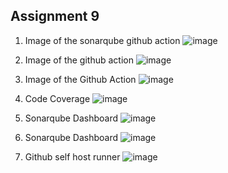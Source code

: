 ## Assignment 9


1. Image of the sonarqube github action 
![image](https://github.com/user-attachments/assets/95031ff6-79e8-48be-9520-120ce1825f6f)

2. Image of the github action
![image](https://github.com/user-attachments/assets/21952ff2-dfe8-4782-b037-9c3dc448c514)

3. Image of the Github Action
![image](https://github.com/user-attachments/assets/21c93d47-4f26-475b-a385-844f400f3fd9)

4. Code Coverage
![image](https://github.com/user-attachments/assets/e0b9e47e-a708-4616-a65c-6f864db618eb)

5. Sonarqube Dashboard
![image](https://github.com/user-attachments/assets/b0806adc-d157-41df-9c20-94f86d2f1099)

6. Sonarqube Dashboard
![image](https://github.com/user-attachments/assets/e11974f5-b13d-49d7-8813-a87bcbcc9ea6)
 
7. Github self host runner
![image](https://github.com/user-attachments/assets/2a135b46-92b3-4aad-97ae-2444704422e1)
